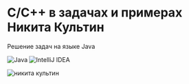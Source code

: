 # C/C++ в задачах и примерах Никита Культин

Решение задач на языке Java

![Java](https://img.shields.io/badge/java-%23ED8B00.svg?style=for-the-badge&logo=java&logoColor=white)
![IntelliJ IDEA](https://img.shields.io/badge/IntelliJIDEA-000000.svg?style=for-the-badge&logo=intellij-idea&logoColor=white)

![никита культин](https://user-images.githubusercontent.com/58209188/167822656-97b2bf3a-79ac-411f-ad7b-ea05d3efc3e5.png)

